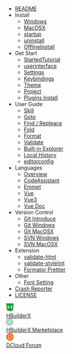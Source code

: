 * [README](/README.md)
* Install
    * [Windows](/Tutorial/install/windows.md)
    * [MacOSX](/Tutorial/install/macosx.md)
    * [startup](/Tutorial/startup.md)
    * [uninstall](/Tutorial/uninstall.md)
    * [OfflineInstall](/Tutorial/OfflineInstall.md)
* Get Start
    * [StartedTutorial](/Tutorial/StartedTutorial.md)
    * [userinterface](/Tutorial/userinterface.md)
    * [Settings](/Tutorial/setting.md)
    * [Keybindings](/Tutorial/keybindings.md)
    * [Theme](/Tutorial/themes.md)
    * [Project](/Tutorial/project.md)
    * [Plugins Install](Tutorial/PluginsInstall.md)
* User Guide
    * [Skill](/Tutorial/UserGuide/skill.md)
    * [Goto](/Tutorial/UserGuide/goto.md)
    * [Find / Repleace](/Tutorial/UserGuide/find.md)
    * [Fold](/Tutorial/UserGuide/fold.md)
    * [Format](/Tutorial/UserGuide/format.md)
    * [Validate](/Tutorial/UserGuide/SyntaxCheck.md)
    * [Built-in Explorer](/Tutorial/UserGuide/built-in-explorer.md)
    * [Local History](/Tutorial/UserGuide/LocalHistory.md)
    * [editorconfig](/Tutorial/UserGuide/editorconfig.md)
* Languages
    * [Overview](/Tutorial/Language/Overview.md)
    * [CodeAssistant](/Tutorial/Language/CodeAssistant.md)
    * [Emmet](/Tutorial/Language/emmet)
    * [Vue](/Tutorial/Language/vue.md)
    * [Vue3](/Tutorial/Language/vue-next.md)
    * [Vue Doc](/Tutorial/Language/vuedoc.md)
* Version Control
    * [Git Introduce](/Tutorial/SourceControl/Git/README.md)
    * [Git Windows](/Tutorial/SourceControl/Git/Windows.md)
    * [Git MacOSX](/Tutorial/SourceControl/Git/MacOSX.md)
    * [SVN Windows](/Tutorial/SourceControl/SVN/Windows.md)
    * [SVN MacOSX](/Tutorial/SourceControl/SVN/MacOSX.md)
* Extension
    * [validate-html](/Tutorial/extension/validate-html.md)
    * [validate-stylelint](/Tutorial/extension/validate-stylelint.md)
    * [Formator Prettier](/Tutorial/extension/prettier.md)
* Other
    * [Font Setting](/Tutorial/settings/font.md)
* [Crash Reporter](/Tutorial/CrashReporter.md)
* [LICENSE](/license.md)
<div class="contact-box">
  <a href="https://www.dcloud.io/hbuilderx.html" target="_blank" class="contact-item">
    <img src="/static/favicon/favicon.png" width="20" height="21">
    <div class="contact-smg">
      <div>HBuilderX</div>
    </div>
  </a>
  <a href="https://ext.dcloud.net.cn/?cat1=1&cat2=11&orderBy=TotalDownload" target="_blank" class="contact-item">
    <img src="/static/favicon/market.png" width="18" height="18">
    <div class="contact-smg">
      <div>HBuilderX Marketplace</div>
    </div>
  </a>
  <a href="https://ask.dcloud.net.cn/explore/" target="_blank" class="contact-item">
    <img src="/static/icon/ask.png" width="20" height="21">
    <div class="contact-smg">
      <div>DCloud Forum</div>
    </div>
  </a>
</div>

